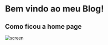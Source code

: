# Bem vindo ao meu Blog!

## Como ficou a home page
![screen](https://github.com/user-attachments/assets/bec1ba12-42b7-4974-afb6-f3715f591af8)
